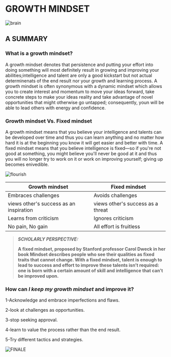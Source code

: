 
# GROWTH MINDSET


![brain](https://teacherbooker.com/wp-content/uploads/2017/10/Blog-pic-growth-mindset-1200x630.jpg)

## A SUMMARY

### What is a growth mindset?
A growth mindset denotes that persistence and putting your effort into doing something will most definitely result in growing and improving your abilities;intelligence and talent are only a good kickstart but not actual determinenats of the end result nor your growth and learning process. A growth mindset is often synonymous with a dynamic mindset which  allows you to create interest and momentum to move your ideas forward, take concrete steps to make your ideas reality and take advantage of novel opportunities that might otherwise go untapped; consequently, youn will be able to lead others with energy and confidence.




### Growth mindset Vs. Fixed mindset

A growth mindset means that you believe your intelligence and talents can be developed over time and thus you can learn anything and no matter how hard it is at the beginning you know it will get easier and better with time. A fixed mindset means that you believe intelligence is fixed—so if you're not good at something, you might believe you'll never be good at it and thus you will no longer try to work on it or work on improving yourself; giving up becomes enivedible.


![flourish](https://3kllhk1ibq34qk6sp3bhtox1-wpengine.netdna-ssl.com/wp-content/uploads/2015/11/growth-mindset.png)



Growth mindset  | Fixed mindset
------------ | -------------
Embraces challenges | Avoids challenges
views other's success as an inspiration |views other's success as a threat
Learns from criticism | Ignores criticism
No pain, No gain | All effort is fruitless






>  ***SCHOLARLY PERSPECTIVE:***
>
> **A fixed mindset, proposed by Stanford professor Carol Dweck in her book Mindset describes people who see their qualities as fixed traits that cannot change. With a fixed mindset, talent is enough to lead to success and effort to improve these talents isn’t required: one is born with a certain amount of skill and intelligence that can’t be improved upon.**






### How can *I keep my growth mindset* and improve it?
1-Acknowledge and embrace imperfections and flaws.

2-look at challenges as opportunities.

3-stop seeking approval.

4-learn to value the process rather than the end result.

5-Try different tactics and strategies.


![FINALE](https://i.pinimg.com/736x/7a/e7/ac/7ae7acc306eb20c87297a462604929ca.jpg)
